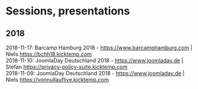 # Sessions, presentations
## 2018
2018-11-17: Barcamp Hamburg 2018 - https://www.barcamphamburg.com | Niels https://bchh18.kicktemp.com  
2018-11-10: JoomlaDay Deutschland 2018 - https://www.joomladay.de | Stefan https://privacy-policy-suite.kicktemp.com  
2018-11-09: JoomlaDay Deutschland 2018 - https://www.joomladay.de | Niels https://vonnullauflive.kicktemp.com  
